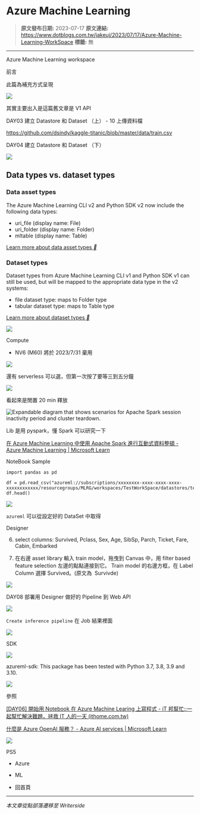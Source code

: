 # Azure Machine Learning

> **原文發布日期:** 2023-07-17
> **原文連結:** https://www.dotblogs.com.tw/jakeuj/2023/07/17/Azure-Machine-Learning-WorkSpace
> **標籤:** 無

---

Azure Machine Learning workspace

前言

此篇為補充方式呈現

![](https://dotblogsfile.blob.core.windows.net/user/小小朱/ad68d565-2d25-4e05-82d3-8cefa1d5b947/1689927481.png.png)

其實主要出入是這篇舊文章是 V1 API

DAY03 建立 Datastore 和 Dataset （上） - 10 上傳資料檔

<https://github.com/dsindy/kaggle-titanic/blob/master/data/train.csv>

DAY04 建立 Datastore 和 Dataset （下）

![](https://dotblogsfile.blob.core.windows.net/user/小小朱/ad68d565-2d25-4e05-82d3-8cefa1d5b947/1689583615.png.png)

## Data types vs. dataset types

### **Data asset types**

The Azure Machine Learning CLI v2 and Python SDK v2 now include the following data types:

* uri\_file (display name: File)
* uri\_folder (display name: Folder)
* mltable (display name: Table)

[Learn more about data asset types **](https://go.microsoft.com/fwlink/?linkid=2194922)

### **Dataset types**

Dataset types from Azure Machine Learning CLI v1 and Python SDK v1 can still be used, but will be mapped to the appropriate data type in the v2 systems:

* file dataset type: maps to Folder type
* tabular dataset type: maps to Table type

[Learn more about dataset types **](https://go.microsoft.com/fwlink/?linkid=2208157)

![](https://dotblogsfile.blob.core.windows.net/user/小小朱/ad68d565-2d25-4e05-82d3-8cefa1d5b947/1689925912.png.png)

Compute

* NV6 (M60) 將於 2023/7/31 棄用

![](https://dotblogsfile.blob.core.windows.net/user/小小朱/ad68d565-2d25-4e05-82d3-8cefa1d5b947/1689583668.png.png)

還有 serverless 可以選，但第一次按了要等三到五分鐘

![](https://dotblogsfile.blob.core.windows.net/user/小小朱/ad68d565-2d25-4e05-82d3-8cefa1d5b947/1689585407.png.png)

看起來是閒置 20 min 釋放

![Expandable diagram that shows scenarios for Apache Spark session inactivity period and cluster teardown.](https://learn.microsoft.com/en-us/azure/machine-learning/media/apache-spark-azure-ml-concepts/spark-session-timeout-teardown.png?view=azureml-api-2#lightbox)

Lib 是用 pyspark，懂 Spark 可以研究一下

[在 Azure Machine Learning 中使用 Apache Spark 進行互動式資料整頓 - Azure Machine Learning | Microsoft Learn](https://learn.microsoft.com/zh-tw/azure/machine-learning/interactive-data-wrangling-with-apache-spark-azure-ml?view=azureml-api-2#import-and-wrangle-data-from-azure-machine-learning-datastore)

NoteBook Sample

```
import pandas as pd

df = pd.read_csv("azureml://subscriptions/xxxxxxxx-xxxx-xxxx-xxxx-xxxxxxxxxxxx/resourcegroups/MLRG/workspaces/TestWorkSpace/datastores/testdata/paths/test.csv")
df.head()
```

![](https://dotblogsfile.blob.core.windows.net/user/小小朱/ad68d565-2d25-4e05-82d3-8cefa1d5b947/1689668278.png.png)

`azureml` 可以從設定好的 DataSet 中取得

Designer

6. select columns: Survived, Pclass, Sex, Age, SibSp, Parch, Ticket, Fare, Cabin, Embarked

13. 在右邊 asset library 輸入 train model，拖曳到 Canvas 中，用 filter based feature selection 左邊的點點連接到它。 Train model 的右邊方框，在 Label Column 選擇 Survived。(原文為  Survivde)

![](https://dotblogsfile.blob.core.windows.net/user/小小朱/ad68d565-2d25-4e05-82d3-8cefa1d5b947/1689738324.png.png)

DAY08 部署用 Designer 做好的 Pipeline 到 Web API

![](https://dotblogsfile.blob.core.windows.net/user/小小朱/ad68d565-2d25-4e05-82d3-8cefa1d5b947/1689923164.png.png)

`Create inference pipeline` 在 Job 結果裡面

![](https://dotblogsfile.blob.core.windows.net/user/小小朱/ad68d565-2d25-4e05-82d3-8cefa1d5b947/1689929910.png.png)

SDK

![](https://dotblogsfile.blob.core.windows.net/user/小小朱/ad68d565-2d25-4e05-82d3-8cefa1d5b947/1690182402.png.png)

azureml-sdk: This package has been tested with Python 3.7, 3.8, 3.9 and 3.10.

![](https://dotblogsfile.blob.core.windows.net/user/小小朱/ad68d565-2d25-4e05-82d3-8cefa1d5b947/1690185757.png.png)

參照

[[DAY06] 開始用 Notebook 在 Azure Machine Learing 上寫程式 - iT 邦幫忙::一起幫忙解決難題，拯救 IT 人的一天 (ithome.com.tw)](https://ithelp.ithome.com.tw/articles/10269106)

[什麼是 Azure OpenAI 服務？ - Azure AI services | Microsoft Learn](https://learn.microsoft.com/zh-tw/azure/ai-services/openai/overview)

![](https://card.psnprofiles.com/1/jakeuj.png)

PS5

* Azure
* ML

* 回首頁

---

*本文章從點部落遷移至 Writerside*
